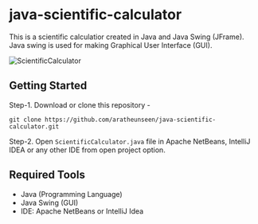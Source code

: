 # java-scientific-calculator

This is a scientific calculatior created in Java and Java Swing (JFrame). Java swing is used for making Graphical User Interface (GUI).

![ScientificCalculator](https://user-images.githubusercontent.com/62181222/92826072-18af5380-f3f2-11ea-85ad-0e24ea4a34a8.png)

## Getting Started

 Step-1. Download or clone this repository -

    git clone https://github.com/aratheunseen/java-scientific-calculator.git

 Step-2. Open `ScientificCalculator.java` file in Apache NetBeans, IntelliJ IDEA or any other IDE from open project option.

## Required Tools
- Java (Programming Language)
- Java Swing (GUI)
- IDE: Apache NetBeans or IntelliJ Idea
